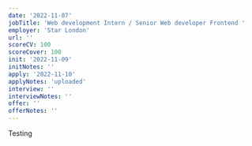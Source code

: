```yaml
---
date: '2022-11-07'
jobTitle: 'Web development Intern / Senior Web developer Frontend '
employer: 'Star London'
url: ''
scoreCV: 100
scoreCover: 100
init: '2022-11-09'
initNotes: ''
apply: '2022-11-10'
applyNotes: 'uploaded'
interview: ''
interviewNotes: ''
offer: ''
offerNotes: ''
---
```


Testing
